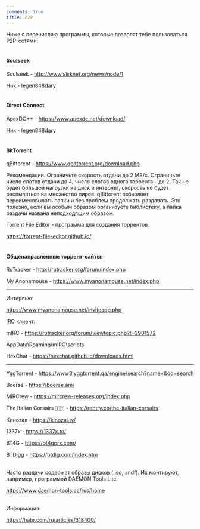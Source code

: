 ```yaml
---
comments: true
title: P2P
---
```


Ниже я перечисляю программы, которые позволят тебе пользоваться P2P-сетями.
<br><br>

#### Soulseek

Soulseek - <http://www.slsknet.org/news/node/1>

Ник - legen848dary
<br><br>

#### Direct Connect

ApexDC++ - <https://www.apexdc.net/download/>

Ник - legen848dary
<br><br>

#### BitTorrent

qBittorent - <https://www.qbittorrent.org/download.php>

Рекомендации. Ограничьте скорость отдачи до 2 МБ/c. Ограничьте число слотов отдачи до 4, число слотов одного торрента - до 2. Так не будет большой нагрузки на диск и интернет, скорость не будет распыляться на множество пиров. qBittorent позволяет переименовывать папки и без проблем продолжать раздавать. Это полезно, если вы особым образом организуете библиотеку, а папка раздачи названа неподходящим образом.

Torrent File Editor - программа для создания торрентов.

<https://torrent-file-editor.github.io/>
<br><br>

#### Общенаправленные торрент-сайты:

RuTracker - <http://rutracker.org/forum/index.php>

My Anonamouse - <https://www.myanonamouse.net/index.php>

***

Интервью:

<https://www.myanonamouse.net/inviteapp.php>

IRC клиент:

mIRC - <https://rutracker.org/forum/viewtopic.php?t=2901572>

AppData\Roaming\mIRC\scripts

HexChat - <https://hexchat.github.io/downloads.html>

***

YggTorrent - <https://www3.yggtorrent.qa/engine/search?name=&do=search>

Boerse - <https://boerse.am/>

MIRCrew - <https://mircrew-releases.org/index.php>

The Italian Corsairs 🇮🇹 - <https://rentry.co/the-italian-corsairs>

Кинозал - <https://kinozal.tv/>

1337x - <https://1337x.to/>

BT4G - <https://bt4gprx.com/>

BTDigg - <https://btdig.com/index.htm>
<br><br>

Часто раздачи содержат образы дисков (.iso, .mdf). Их монтируют, например, программой DAEMON Tools Lite.

<https://www.daemon-tools.cc/rus/home>
<br><br>

Информация:

<https://habr.com/ru/articles/318400/>